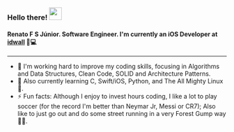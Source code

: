 ### Hello there! <img src="https://media.giphy.com/media/hvRJCLFzcasrR4ia7z/giphy.gif" width="29px">

#### Renato F S Júnior. Software Engineer. I'm currently an iOS Developer at [idwall](https://idwall.co/) 🧱💻
---

- 🔭 I'm working hard to improve my coding skills, focusing in Algorithms and Data Structures, Clean Code, SOLID and Architecture Patterns. 
- 🌱 Also currently learning C, Swift/iOS, Python, and The All Mighty Linux 🐧.
- ⚡ Fun facts: Although I enjoy to invest hours coding, I like a lot to play soccer (for the record I'm better than Neymar Jr, Messi or CR7); Also like to just go out and do some street running in a very Forest Gump way 🏃‍♂️.

<!---
### My Stats
---

<div align="Center">
  <img height="180em" src="https://github-readme-stats.vercel.app/api?username=r-fsantos&show_icons=true&theme=dracula&include_all_commits=true&count_private=true"/>
  <img height="180em" src="https://github-readme-stats.vercel.app/api/top-langs/?username=r-fsantos&layout=compact&langs_count=7&theme=dracula"/>
</div>
--->

